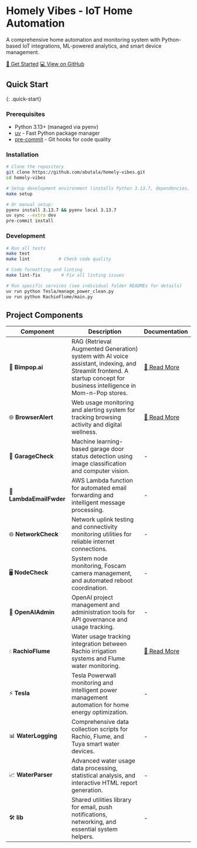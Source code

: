 # Homely Vibes - IoT Home Automation

A comprehensive home automation and monitoring system with Python-based IoT integrations, ML-powered analytics, and smart device management.

<div class="btn-group">
  <a href="#quick-start" class="btn-custom" title="Jump to installation and setup instructions">🚀 Get Started</a>
  <a href="https://github.com/abutala/homely-vibes" class="btn-custom btn-secondary" title="View source code and contribute on GitHub">💻 View on GitHub</a>
</div>

## Quick Start
{: .quick-start}

### Prerequisites
- Python 3.13+ (managed via pyenv)
- [uv](https://docs.astral.sh/uv/) - Fast Python package manager
- [pre-commit](https://pre-commit.com/) - Git hooks for code quality

### Installation

```bash
# Clone the repository
git clone https://github.com/abutala/homely-vibes.git
cd homely-vibes

# Setup development environment (installs Python 3.13.7, dependencies, and git hooks)
make setup

# Or manual setup:
pyenv install 3.13.7 && pyenv local 3.13.7
uv sync --extra dev
pre-commit install
```

### Development

```bash
# Run all tests
make test
make lint           # Check code quality

# Code formatting and linting
make lint-fix        # Fix all linting issues

# Run specific services (see individual folder READMEs for details)
uv run python Tesla/manage_power_clean.py
uv run python RachioFlume/main.py
```

## Project Components

| Component | Description | Documentation |
|-----------|-------------|---------------|
| 🤖 **Bimpop.ai** | RAG (Retrieval Augmented Generation) system with AI voice assistant, indexing, and Streamlit frontend. A startup concept for business intelligence in Mom-n-Pop stores. | [📖 Read More](https://github.com/abutala/homely-vibes/blob/main/Bimpop.ai/README.md) |
| 🌐 **BrowserAlert** | Web usage monitoring and alerting system for tracking browsing activity and digital wellness. | [📖 Read More](https://github.com/abutala/homely-vibes/blob/main/BrowserAlert/README.md) |
| 🚗 **GarageCheck** | Machine learning-based garage door status detection using image classification and computer vision. | - |
| 📧 **LambdaEmailFwder** | AWS Lambda function for automated email forwarding and intelligent message processing. | - |
| 🌐 **NetworkCheck** | Network uplink testing and connectivity monitoring utilities for reliable internet connections. | - |
| 🖥️ **NodeCheck** | System node monitoring, Foscam camera management, and automated reboot coordination. | - |
| 🔧 **OpenAIAdmin** | OpenAI project management and administration tools for API governance and usage tracking. | - |
| 💧 **RachioFlume** | Water usage tracking integration between Rachio irrigation systems and Flume water monitoring. | [📖 Read More](https://github.com/abutala/homely-vibes/blob/main/RachioFlume/README.md) |
| ⚡ **Tesla** | Tesla Powerwall monitoring and intelligent power management automation for home energy optimization. | - |
| 📊 **WaterLogging** | Comprehensive data collection scripts for Rachio, Flume, and Tuya smart water devices. | - |
| 📈 **WaterParser** | Advanced water usage data processing, statistical analysis, and interactive HTML report generation. | - |
| 🛠️ **lib** | Shared utilities library for email, push notifications, networking, and essential system helpers. | - |
